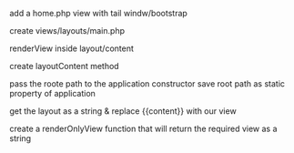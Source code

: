 add a home.php view with tail windw/bootstrap

create views/layouts/main.php

renderView inside layout/content

create layoutContent method

pass the roote path to the application constructor
save root path as static property of application


get the layout as a string & replace {{content}} with our view

create a renderOnlyView function that will return the required view as a string